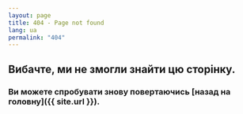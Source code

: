 ```yaml
---
layout: page
title: 404 - Page not found
lang: ua
permalink: "404"
---
```



## Вибачте, ми не змогли знайти цю сторінку.
### Ви можете спробувати знову повертаючись [назад на головну]({{ site.url }}).
